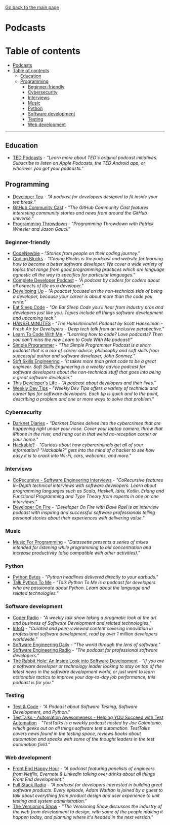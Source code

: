 [Go back to the main page](https://world-class.github.io/REPL/)

# Podcasts
# Table of contents
- [Podcasts](#podcasts)
- [Table of contents](#table-of-contents)
  - [Education](#education)
  - [Programming](#programming)
    - [Beginner-friendly](#beginner-friendly)
    - [Cybersecurity](#cybersecurity)
    - [Interviews](#interviews)
    - [Music](#music)
    - [Python](#python)
    - [Software development](#software-development)
    - [Testing](#testing)
    - [Web development](#web-development)

---

## Education
- [TED Podcasts](https://www.ted.com/podcasts) - *"Learn more about TED's original podcast initiatives. Subscribe to listen on Apple Podcasts, the TED Android app, or wherever you get your podcasts."*

## Programming
- [Developer Tea](https://spec.fm/podcasts/developer-tea) - *"A podcast for developers designed to fit inside your tea break."*
- [GitHub Community Cast](https://player.fm/series/github-community-cast) - *"The GitHub Community Cast features interesting community stories and news from around the GitHub universe."*
- [Programming Throwdown](https://www.programmingthrowdown.com/) - *"Programming Throwdown with Patrick Wheeler and Jason Gauci."*

### Beginner-friendly
- [CodeNewbie](https://www.codenewbie.org/podcast/) - *"Stories from people on their coding journey."*
- [Coding Blocks](https://www.codingblocks.net/) - *"Coding Blocks is the podcast and website for learning how to become a better software developer. We cover a wide variety of topics that range from good programming practices which are language agnostic all the way to specifics for particular languages."*
- [Complete Developer Podcast](https://player.fm/series/series-2257924) - *"A podcast by coders for coders about all aspects of life as a developer."*
- [Developing Up](https://player.fm/series/series-1402140) - *"A podcast focused on the non-technical side of being a developer, because your career is about more than the code you write."*
- [Eat Sleep Code](http://pca.st/lDZb) - *"On Eat Sleep Code you'll hear from industry pros and developers just like you. Topics include all things software development and upcoming tech."*
- [HANSELMINUTES](https://www.hanselminutes.com/) - *"The Hanselminutes Podcast by Scott Hanselman - Fresh Air for Developers - Deep tech talk from an inclusive perspective."*
- [Learn To Code With Me](https://learntocodewith.me/podcast/) - *"Learning how to code? Love podcasts? Then you can&#039;t miss the *new* Learn to Code With Me podcast!"*
- [Simple Programmer](https://player.fm/series/74672) - *"The Simple Programmer Podcast is a short podcast that is a mix of career advice, philosophy and soft skills from successful author and software developer, John Sonmez."*
- [Soft Skills Engineering](https://player.fm/series/soft-skills-engineering-133571) - *"It takes more than great code to be a great engineer. Soft Skills Engineering is a weekly advice podcast for software developers about the non-technical stuff that goes into being a great software developer."*
- [This Developer's Life](http://thisdeveloperslife.com/) - *"A podcast about developers and their lives."*
- [Weekly Dev Tips](https://player.fm/series/weekly-dev-tips) - *"Weekly Dev Tips offers a variety of technical and career tips for software developers. Each tip is quick and to the point, describing a problem and one or more ways to solve that problem."*

### Cybersecurity
- [Darknet Diaries](https://darknetdiaries.com/) - *"Darknet Diaries delves into the cybercrimes that are happening right under your nose. Cover your laptop camera, throw that iPhone in the river, and hang out in that weird no-reception corner or your home."*
- [Hackable?](https://hackablepodcast.com/) - *"Curious about how cybercriminals get all of your information? "Hackable?" gets into the mind of a hacker to see how easy it is to crack into Wi-Fi, cars, webcams, and more."*

### Interviews
- [CoRecursive - Software Engineering Interviews](https://player.fm/series/corecursive-software-engineering-interviews) - *"CoRecursive features In-Depth technical interviews with software developers. Learn about programming languages such as Scala, Haskell, Idris, Kotlin, Erlang and Functional Programming and Type Theory from experts in one on one interviews."*
- [Developer On Fire](https://player.fm/series/developer-on-fire-117746) - *"Developer On Fire with Dave Rael is an interview podcast with inspiring and successful software professionals telling personal stories about their experiences with delivering value."*

### Music
- [Music For Programming](http://musicforprogramming.net/) - *"Datassette presents a series of mixes intended for listening while programming to aid concentration and increase productivity (also compatible with other activities)."*

### Python
- [Python Bytes](https://pythonbytes.fm/) - *"Python headlines delivered directly to your earbuds."*
- [Talk Python To Me](https://talkpython.fm/) - *"Talk Python To Me is a podcast for developers who are passionate about Python. Learn about the language and related technologies."*

### Software development
- [Coder Radio](https://player.fm/series/coder-radio-2440919) - *"A weekly talk show taking a pragmatic look at the art and business of Software Development and related technologies."*
- [InfoQ](https://www.infoq.com/the-infoq-podcast) - *"Curated and peer-reviewed content covering innovation in professional software development, read by over 1 million developers worldwide."*
- [Software Engineering Daily](https://softwareengineeringdaily.com) - *"The world through the lens of software."*
- [Software Engineering Radio](https://www.se-radio.net/) - *"The podcast for professional software developers."*
- [The Rabbit Hole: An Inside Look into Software Development](https://player.fm/series/the-rabbit-hole-an-inside-look-into-software-development) - *"If you are a software developer or technology leader looking to stay on top of the latest news in the software development world, or just want to learn actionable tactics to improve your day-to-day job performance, this podcast is for you."*

### Testing
- [Test & Code](https://testandcode.com/) - *"A Podcast about Software Testing, Software Development, and Python."*
- [TestTalks - Automation Awesomeness - Helping YOU Succeed with Test Automation](https://player.fm/series/testtalks-automation-awesomeness-helping-you-succeed-with-test-automation-2391007) - *"TestTalks is a weekly podcast hosted by Joe Colantonio, which geeks out on all things software test automation. TestTalks covers news found in the testing space, reviews books about automation and speaks with some of the thought leaders in the test automation field."*

### Web development
- [Front End Happy Hour](https://player.fm/series/front-end-happy-hour-131187) - *"A podcast featuring panelists of engineers from Netflix, Evernote & LinkedIn talking over drinks about all things Front End development."*
- [Full Stack Radio](https://player.fm/series/series-1401837) - *"A podcast for developers interested in building great software products. Every episode, Adam Wathan is joined by a guest to talk about everything from product design and user experience to unit testing and system administration."*
- [The Versioning Show](https://www.sitepoint.com/versioning-show/) - *"The Versioning Show discusses the industry of the web from development to design, with some of the people making it happen today, and planning where it's headed in the next version."*